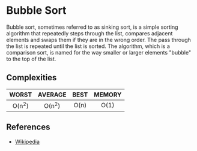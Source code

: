 # Bubble Sort

Bubble sort, sometimes referred to as sinking sort, is a simple sorting algorithm that repeatedly steps through the list, compares adjacent elements and swaps them if they are in the wrong order. The pass through the list is repeated until the list is sorted. The algorithm, which is a comparison sort, is named for the way smaller or larger elements "bubble" to the top of the list.

## Complexities
| WORST | AVERAGE | BEST | MEMORY |
| :----: | :----: | :----: | :----: |
| O(n<sup>2</sup>)   | O(n<sup>2</sup>)   | O(n)   | O(1)   |


## References
- [Wikipedia](https://en.wikipedia.org/wiki/Bubble_sort)